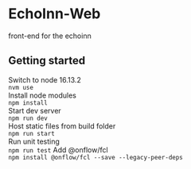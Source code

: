 # EchoInn-Web

front-end for the echoinn

## Getting started

Switch to node 16.13.2  
`nvm use`  
Install node modules  
`npm install`  
Start dev server  
`npm run dev`  
Host static files from build folder  
`npm run start`  
Run unit testing  
`npm run test` 
Add @onflow/fcl  
`npm install @onflow/fcl --save --legacy-peer-deps`
